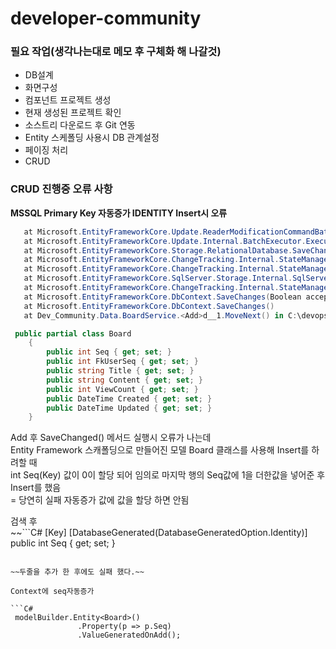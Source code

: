 # developer-community

### 필요 작업(생각나는대로 메모 후 구체화 해 나갈것)
- DB설계
- 화면구성
- 컴포넌트 프로젝트 생성
- 현재 생성된 프로젝트 확인
- 소스트리 다운로드 후 Git 연동
- Entity 스케폴딩 사용시 DB 관계설정
- 페이징 처리
- CRUD

### CRUD 진행중 오류 사항
**MSSQL Primary Key 자동증가 IDENTITY Insert시 오류**  

```C#
   at Microsoft.EntityFrameworkCore.Update.ReaderModificationCommandBatch.Execute(IRelationalConnection connection)
   at Microsoft.EntityFrameworkCore.Update.Internal.BatchExecutor.Execute(IEnumerable`1 commandBatches, IRelationalConnection connection)
   at Microsoft.EntityFrameworkCore.Storage.RelationalDatabase.SaveChanges(IList`1 entries)
   at Microsoft.EntityFrameworkCore.ChangeTracking.Internal.StateManager.SaveChanges(IList`1 entriesToSave)
   at Microsoft.EntityFrameworkCore.ChangeTracking.Internal.StateManager.SaveChanges(DbContext _, Boolean acceptAllChangesOnSuccess)
   at Microsoft.EntityFrameworkCore.SqlServer.Storage.Internal.SqlServerExecutionStrategy.Execute[TState,TResult](TState state, Func`3 operation, Func`3 verifySucceeded)
   at Microsoft.EntityFrameworkCore.ChangeTracking.Internal.StateManager.SaveChanges(Boolean acceptAllChangesOnSuccess)
   at Microsoft.EntityFrameworkCore.DbContext.SaveChanges(Boolean acceptAllChangesOnSuccess)
   at Microsoft.EntityFrameworkCore.DbContext.SaveChanges()
   at Dev_Community.Data.BoardService.<Add>d__1.MoveNext() in C:\devops\Dev-Community\Dev-Community\Data\DBConnection\BoardService.cs:line 21
```

```C#
 public partial class Board
    {
        public int Seq { get; set; }
        public int FkUserSeq { get; set; }
        public string Title { get; set; }
        public string Content { get; set; }
        public int ViewCount { get; set; }
        public DateTime Created { get; set; }
        public DateTime Updated { get; set; }
    }
```

Add 후 SaveChanged() 메서드 실행시 오류가 나는데    
Entity Framework 스캐폴딩으로 만들어진 모델 Board 클래스를 사용해 Insert를 하려할 때    
int Seq(Key) 값이 0이 할당 되어 임의로 마지막 행의 Seq값에 1을 더한값을 넣어준 후 Insert를 했음    
= 당연히 실패 자동증가 값에 값을 할당 하면 안됨    

검색 후    
~~```C#
[Key]
[DatabaseGenerated(DatabaseGeneratedOption.Identity)]
public int Seq { get; set; }
```~~

~~두줄을 추가 한 후에도 실패 했다.~~

Context에 seq자동증가 

```C#
 modelBuilder.Entity<Board>()
               .Property(p => p.Seq)
               .ValueGeneratedOnAdd();
```


